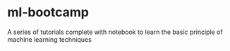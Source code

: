 # ml-bootcamp
A series of tutorials complete with notebook to learn the basic principle of machine learning techniques
